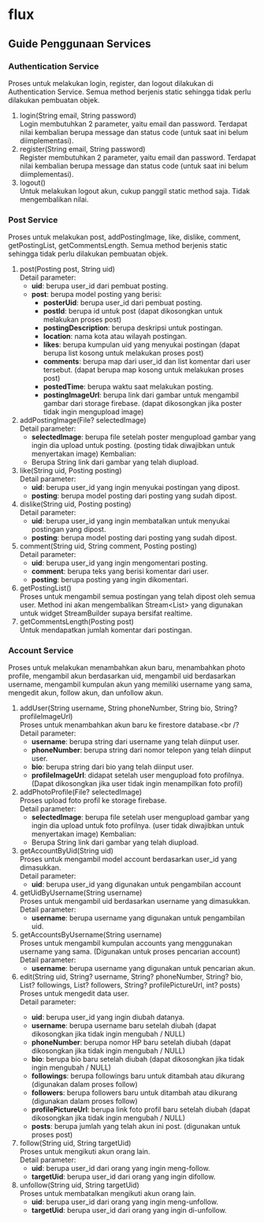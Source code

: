 # flux

## Guide Penggunaan Services
### Authentication Service
Proses untuk melakukan login, register, dan logout dilakukan di Authentication Service. Semua method berjenis static sehingga tidak perlu dilakukan pembuatan objek.
1. login(String email, String password)<br />
   Login membutuhkan 2 parameter, yaitu email dan password. Terdapat nilai kembalian berupa message dan status code (untuk saat ini belum diimplementasi).
2. register(String email, String password)<br />
   Register membutuhkan 2 parameter, yaitu email dan password. Terdapat nilai kembalian berupa message dan status code (untuk saat ini belum diimplementasi).
3. logout()<br />
   Untuk melakukan logout akun, cukup panggil static method saja. Tidak mengembalikan nilai.

### Post Service
Proses untuk melakukan post, addPostingImage, like, dislike, comment, getPostingList, getCommentsLength. Semua method berjenis static sehingga tidak perlu dilakukan pembuatan objek.
1. post(Posting post, String uid)<br />
   Detail parameter:
   - <b>uid</b>: berupa user_id dari pembuat posting.
   - <b>post</b>: berupa model posting yang berisi:
       - <b>posterUid</b>: berupa user_id dari pembuat posting.
       - <b>postId</b>: berupa id untuk post (dapat dikosongkan untuk melakukan proses post)
       - <b>postingDescription</b>: berupa deskripsi untuk postingan.
       - <b>location</b>: nama kota atau wilayah postingan.
       - <b>likes</b>: berupa kumpulan uid yang menyukai postingan (dapat berupa list kosong untuk melakukan proses post)
       - <b>comments</b>: berupa map dari user_id dan list komentar dari user tersebut. (dapat berupa map kosong untuk melakukan proses post)
       - <b>postedTime</b>: berupa waktu saat melakukan posting.
       - <b>postingImageUrl</b>: berupa link dari gambar untuk mengambil gambar dari storage firebase. (dapat dikosongkan jika poster tidak ingin mengupload image)
2. addPostingImage(File? selectedImage)<br />
   Detail parameter:
   - <b>selectedImage</b>: berupa file setelah poster mengupload gambar yang ingin dia upload untuk posting. (posting tidak diwajibkan untuk menyertakan image)
   Kembalian:
   - Berupa String link dari gambar yang telah diupload.
3. like(String uid, Posting posting)<br />
   Detail parameter:
   - <b>uid</b>: berupa user_id yang ingin menyukai postingan yang dipost.
   - <b>posting</b>: berupa model posting dari posting yang sudah dipost.
4. dislike(String uid, Posting posting)<br />
   Detail parameter:
   - <b>uid</b>: berupa user_id yang ingin membatalkan untuk menyukai postingan yang dipost.
   - <b>posting</b>: berupa model posting dari posting yang sudah dipost.
5. comment(String uid, String comment, Posting posting)<br />
   Detail parameter:
   - <b>uid</b>: berupa user_id yang ingin mengomentari posting.
   - <b>comment</b>: berupa teks yang berisi komentar dari user.
   - <b>posting</b>: berupa posting yang ingin dikomentari.
6. getPostingList()<br />
   Proses untuk mengambil semua postingan yang telah dipost oleh semua user. Method ini akan mengembalikan Stream<List<Posting>> yang digunakan untuk widget StreamBuilder supaya bersifat realtime.
7. getCommentsLength(Posting post)<br />
   Untuk mendapatkan jumlah komentar dari postingan.

### Account Service
Proses untuk melakukan menambahkan akun baru, menambahkan photo profile, mengambil akun berdasarkan uid, mengambil uid berdasarkan username, mengambil kumpulan akun yang memiliki username yang sama, mengedit akun, follow akun, dan unfollow akun.
1. addUser(String username, String phoneNumber, String bio, String? profileImageUrl)<br />
   Proses untuk menambahkan akun baru ke firestore database.<br /?
   Detail parameter:
   - <b>username</b>: berupa string dari username yang telah diinput user.
   - <b>phoneNumber</b>: berupa string dari nomor telepon yang telah diinput user.
   - <b>bio</b>: berupa string dari bio yang telah diinput user.
   - <b>profileImageUrl</b>: didapat setelah user mengupload foto profilnya. (Dapat dikosongkan jika user tidak ingin menampilkan foto profil)
2. addPhotoProfile(File? selectedImage)<br />
   Proses upload foto profil ke storage firebase.<br />
   Detail parameter:
   - <b>selectedImage</b>: berupa file setelah user mengupload gambar yang ingin dia upload untuk foto profilnya. (user tidak diwajibkan untuk menyertakan image)
   Kembalian:
   - Berupa String link dari gambar yang telah diupload.
3. getAccountByUid(String uid)<br />
   Proses untuk mengambil model account berdasarkan user_id yang dimasukkan.<br />
   Detail parameter:
   - <b>uid</b>: berupa user_id yang digunakan untuk pengambilan account
4. getUidByUsername(String username)<br />
   Proses untuk mengambil uid berdasarkan username yang dimasukkan.<br />
   Detail parameter:
   - <b>username</b>: berupa username yang digunakan untuk pengambilan uid.
5. getAccountsByUsername(String username)<br />
   Proses untuk mengambil kumpulan accounts yang menggunakan username yang sama. (Digunakan untuk proses pencarian account)<br />
   Detail parameter:
   - <b>username</b>: berupa username yang digunakan untuk pencarian akun.
6. edit(String uid, String? username, String? phoneNumber, String? bio, List<dynamic>? followings, List<dynamic>? followers, String? profilePictureUrl, int? posts)<br />
   Proses untuk mengedit data user.<br />
   Detail parameter:
   - <b>uid</b>: berupa user_id yang ingin diubah datanya.
   - <b>username</b>: berupa username baru setelah diubah (dapat dikosongkan jika tidak ingin mengubah / NULL)
   - <b>phoneNumber</b>: berupa nomor HP baru setelah diubah (dapat dikosongkan jika tidak ingin mengubah / NULL)
   - <b>bio</b>: berupa bio baru setelah diubah (dapat dikosongkan jika tidak ingin mengubah / NULL)
   - <b>followings</b>: berupa followings baru untuk ditambah atau dikurang (digunakan dalam proses follow)
   - <b>followers</b>: berupa followers baru untuk ditambah atau dikurang (digunakan dalam proses follow)
   - <b>profilePictureUrl</b>: berupa link foto profil baru setelah diubah (dapat dikosongkan jika tidak ingin mengubah / NULL)
   - <b>posts</b>: berupa jumlah yang telah akun ini post. (digunakan untuk proses post)
7. follow(String uid, String targetUid)<br />
   Proses untuk mengikuti akun orang lain.<br />
   Detail parameter:
   - <b>uid</b>: berupa user_id dari orang yang ingin meng-follow.
   - <b>targetUid</b>: berupa user_id dari orang yang ingin difollow.
8. unfollow(String uid, String targetUid)<br />
   Proses untuk membatalkan mengikuti akun orang lain.<br />
   - <b>uid</b>: berupa user_id dari orang yang ingin meng-unfollow.
   - <b>targetUid</b>: berupa user_id dari orang yang ingin di-unfollow.
